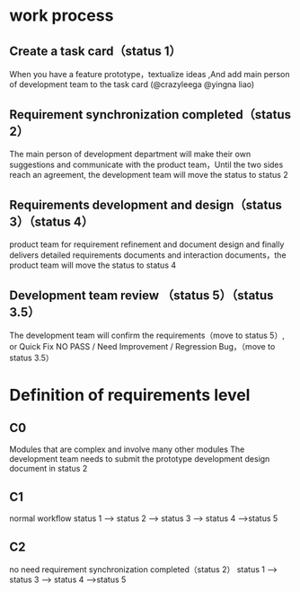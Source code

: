 # work process
## Create a task card（status 1）

When you have a feature prototype，textualize ideas ,And add main person of development team to the task card (@crazyleega  @yingna liao)

## Requirement synchronization completed（status 2）
The main person of development department will make their own suggestions and communicate with the product team，Until the two sides reach an agreement, the development team will move the status to status 2

## Requirements development and design（status 3）（status 4）
product team for requirement refinement and document design and finally delivers detailed requirements documents and interaction documents，the product team will move the status to status 4

## Development team review （status 5）（status 3.5）

The development team will confirm the requirements（move  to status 5）, or Quick Fix NO PASS / Need Improvement / Regression Bug，（move  to status 3.5）



# Definition of requirements level

## C0
Modules that are complex and involve many other modules
The development team needs to submit the prototype development design document in status 2

## C1
normal workflow 
status 1 -->  status 2 --> status 3 --> status 4 -->status 5


## C2
no need requirement synchronization completed（status 2）
status 1 -->  status 3 --> status 4 -->status 5